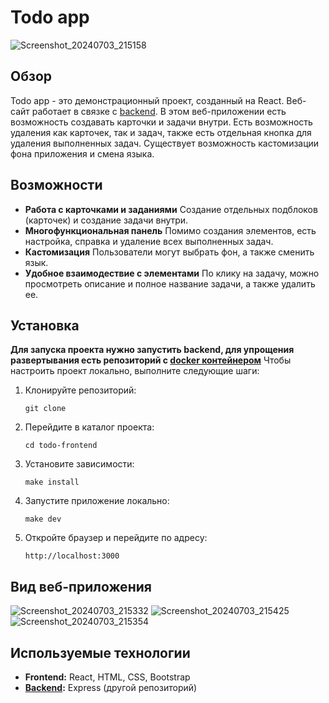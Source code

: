 # Todo app

![Screenshot_20240703_215158](https://github.com/Pyplee/todo-frontend/assets/113016827/d5143a19-68d2-442f-9281-531992560917)


## Обзор
Todo app - это демонстрационный проект, созданный на React. Веб-сайт работает в связке с [backend](https://github.com/Pyplee/todo-backend). В этом веб-приложении есть возможность создавать карточки и задачи внутри. Есть возможность удаления как карточек, так и задач, также есть отдельная кнопка для удаления выполненных задач. Существует возможность кастомизации фона приложения и смена языка.

## Возможности
- **Работа с карточками и заданиями** Создание отдельных подблоков (карточек) и создание задачи внутри.
- **Многофункциональная панель** Помимо создания элементов, есть настройка, справка и удаление всех выполненных задач.
- **Кастомизация** Пользователи могут выбрать фон, а также сменить язык.
- **Удобное взаимодествие с элементами** По клику на задачу, можно просмотреть описание и полное название задачи, а также удалить ее.

## Установка
**Для запуска проекта нужно запустить backend, для упрощения развертывания есть репозиторий с [docker контейнером](https://github.com/Pyplee/todo-docker-pw)**
Чтобы настроить проект локально, выполните следующие шаги:

1. Клонируйте репозиторий:
    ```
    git clone 
    ```

2. Перейдите в каталог проекта:
    ```
    cd todo-frontend
    ```

3. Установите зависимости:
    ```
    make install
    ```

4. Запустите приложение локально:
    ```
    make dev
    ```

5. Откройте браузер и перейдите по адресу:
    ```
    http://localhost:3000
    ```

## Вид веб-приложения
![Screenshot_20240703_215332](https://github.com/Pyplee/todo-frontend/assets/113016827/20299b2e-d2c9-4ec8-a715-63ed34d3d615)
![Screenshot_20240703_215425](https://github.com/Pyplee/todo-frontend/assets/113016827/edb2bb4a-5e88-41d5-a8a3-a1312504d10f)
![Screenshot_20240703_215354](https://github.com/Pyplee/todo-frontend/assets/113016827/9e01a632-9e91-425c-b0fa-dcedaf47160a)


## Используемые технологии
- **Frontend:** React, HTML, CSS, Bootstrap
- **[Backend](https://github.com/Pyplee/todo-backend):** Express (другой репозиторий)
